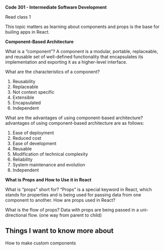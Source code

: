 **Code 301 - Intermediate Software Development**

Read class 1

This topic matters as learning about components and props is the base for builing apps in React.

**Component-Based Architecture**

What is a “component”?
A component is a modular, portable, replaceable, and reusable set of well-defined functionality that encapsulates its implementation and exporting it as a higher-level interface.

What are the characteristics of a component?
1. Reusability
2. Replaceable
3. Not context specific
4. Extensible
5. Encapsulated 
6. Independent


What are the advantages of using component-based architecture?
advantages of using component-based architecture are as follows:
1. Ease of deployment
2. Reduced cost 
3. Ease of development
4. Reusable
5. Modification of technical complexity
6. Reliability
7. System maintenance and evolution
8. Independent

**What is Props and How to Use it in React**

What is “props” short for?
“Props” is a special keyword in React, which stands for properties and is being used for passing data from one component to another.
How are props used in React?

What is the flow of props?
Data with props are being passed in a uni-directional flow. (one way from parent to child)

## Things I want to know more about ##
How to make custom components
